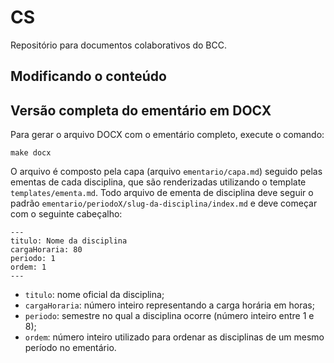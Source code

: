 # CS

Repositório para documentos colaborativos do BCC.

## Modificando o conteúdo

## Versão completa do ementário em DOCX

Para gerar o arquivo DOCX com o ementário completo, execute o comando:

```
make docx
```

O arquivo é composto pela capa (arquivo `ementario/capa.md`) seguido pelas ementas de cada disciplina, que são renderizadas utilizando o template `templates/ementa.md`. Todo arquivo de ementa de disciplina deve seguir o padrão `ementario/periodoX/slug-da-disciplina/index.md` e deve começar com o seguinte cabeçalho:

```
---
titulo: Nome da disciplina
cargaHoraria: 80
periodo: 1
ordem: 1
---
```

- `titulo`: nome oficial da disciplina;
- `cargaHoraria`: número inteiro representando a carga horária em horas;
- `periodo`: semestre no qual a disciplina ocorre (número inteiro entre 1 e 8);
- `ordem`: número inteiro utilizado para ordenar as disciplinas de um mesmo período no ementário.
